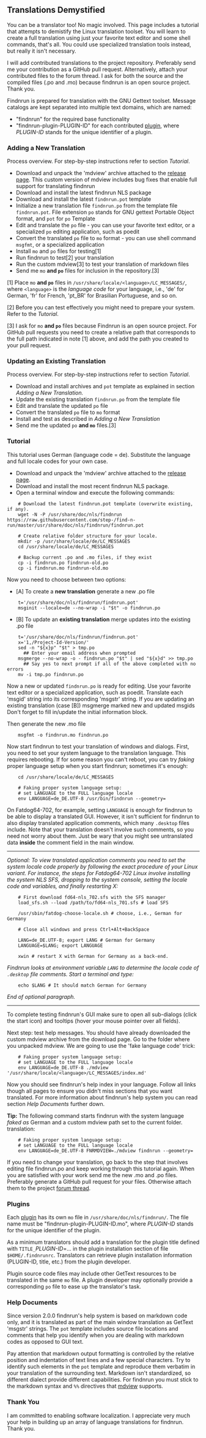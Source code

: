 ## Translations Demystified

You can be a translator too! No magic involved. This page includes
a tutorial that attempts to demistify the Linux translation
toolset. You will learn to create a full translation using just your
favorite text editor and some shell commands, that's all. You could
use specialized translation tools instead, but really it isn't
necessary.

I will add contributed translations to the project repository.
Preferably send me your contribution as a GitHub pull request.
Alternatively, attach your contributed files to the forum thread.
I ask for both the source and the compiled files (.po and .mo)
because findnrun is an open source project.  Thank you.

Findnrun is prepared for translation with the GNU Gettext toolset.
Message catalogs are kept separated into multiple text domains, which
are named:

 * "findnrun" for the required base functionality
 * "findnrun-plugin-PLUGIN-ID" for each contributed [plugin](plugin.md),
   where _PLUGIN-ID_ stands for the unique identifier of a plugin.

### Adding a New Translation

Process overview.  For step-by-step instructions refer to section
_Tutorial_.

 * Download and unpack the 'mdview' archive attached to the
   [release page](https://github.com/step-/find-n-run/releases).
   This custom version of mdview includes bug fixes that enable full
   support for translating findnrun
 * Download and install the latest findnrun NLS package
 * Download and install the latest `findnrun.pot` template
 * Initialize a new translation file `findnrun.po` from the template
   file `findnrun.pot`.  File extension `po` stands for GNU gettext
   Portable Object format, and `pot` for `po` Template
 * Edit and translate the `po` file - you can use your favorite text
   editor, or a specialized `po` editing application, such as poedit
 * Convert the translated `po` file to `mo` format - you can use shell
   command `msgfmt`, or a specialized application
 * Install `mo` and `po` files for testing[1]
 * Run findnrun to test[2] your translation
 * Run the custom mdview[3] to test your translation of markdown files
 * Send me `mo` **and `po`** files for inclusion in the repository.[3]

[1] Place `mo` **and `po`** files in
   `/usr/share/locale/<language>/LC_MESSAGES/`, where `<language>` is the
   _language code_ for your language, i.e., 'de' for German, 'fr' for
   French, 'pt\_BR' for Brasilian Portuguese, and so on.

[2] Before you can test effectively you might need to prepare your
   system. Refer to the _Tutorial_.

[3] I ask for `mo` **and `po`** files because Findnrun is an open
   source project.
   For GitHub pull requests you need to create a relative path that
   corresponds to the full path indicated in note [1] above, and add the
   path you created to your pull request.

### Updating an Existing Translation

Process overview.  For step-by-step instructions refer to section
_Tutorial_.

 * Download and install archives and `pot` template as explained in
   section _Adding a New Translation._
 * Update the existing translation `findnrun.po` from the template file
 * Edit and translate the updated `po` file
 * Convert the translated `po` file to `mo` format
 * Install and test as described in _Adding a New Translation_
 * Send me the updated `po` **and `mo`** files.[3]

### Tutorial

This tutorial uses German (language code = de).  Substitute the language
and full locale codes for your own case.

* Download and unpack the 'mdview' archive attached to the
  [release page](https://github.com/step-/find-n-run/releases).
* Download and install the most recent findnrun NLS package.
* Open a terminal window and execute the following commands:
```
    # Download the latest findnrun.pot template (overwrite existing, if any).
    wget -N -P /usr/share/doc/nls/findnrun https://raw.githubusercontent.com/step-/find-n-run/master/usr/share/doc/nls/findnrun/findnrun.pot

    # Create relative folder structure for your locale.
    mkdir -p /usr/share/locale/de/LC_MESSAGES
    cd /usr/share/locale/de/LC_MESSAGES

    # Backup current .po and .mo files, if they exist
    cp -i findnrun.po findnrun-old.po
    cp -i findnrun.mo findnrun-old.mo
```

Now you need to choose between two options:
 * [A] To create a **new translation** generate a new .po file
```
    t='/usr/share/doc/nls/findnrun/findnrun.pot'
    msginit --locale=de --no-wrap -i "$t" -o findnrun.po
```

 * [B] To update an **existing translation** merge updates into the existing .po file
```
    t='/usr/share/doc/nls/findnrun/findnrun.pot'
    x='1,/Project-Id-Version/'
    sed -n "${x}p" "$t" > tmp.po
      ## Enter your email address when prompted
    msgmerge --no-wrap -o - findnrun.po "$t" | sed "${x}d" >> tmp.po
      ## Say yes to next prompt if all of the above completed with no errors
    mv -i tmp.po findnrun.po
```

Now a new or updated `findnrun.po` is ready for editing. Use your
favorite text editor or a specialized application, such as poedit.
Translate each 'msgid' string into its corresponding 'msgstr' string.
If you are updating an existing translation (case [B]) msgmerge marked new and updated msgids
Don't forget to fill in/update the initial information block.

Then generate the new .mo file
```
    msgfmt -o findnrun.mo findnrun.po
```

Now start findnrun to test your translation of windows and dialogs. First, you need to
set your system language to the translation language. This requires
rebooting.  If for some reason you can't reboot, you can try _faking_
proper language setup when you start findnrun; sometimes it's enough:
```
    cd /usr/share/locale/de/LC_MESSAGES

    # Faking proper system language setup:
    # set LANGUAGE to the FULL language locale
    env LANGUAGE=de_DE.UTF-8 /usr/bin/findnrun --geometry=
```

On Fatdog64-702, for example, setting `LANGUAGE` is enough for findnrun
to be able to display a translated GUI.  However, it isn't sufficient
for findnrun to also display translated application comments, which many
`.desktop` files include. Note that your translation doesn't involve
such comments, so you need not worry about them. Just be wary that you
might see untranslated data **inside** the comment field in the main
window.

----

_Optional: To view translated application comments you need to set
the system locale code properly by following the exact procedure of
your Linux variant.  For instance, the steps for Fatdog64-702 Linux
involve installing the system NLS SFS, dropping to the system console,
setting the locale code and variables, and finally restarting X:_
```
    # First download fd64-nls_702.sfs with the SFS manager
    load_sfs.sh --load /path/to/fd64-nls_701.sfs # load SFS

    /usr/sbin/fatdog-choose-locale.sh # choose, i.e., German for Germany

    # Close all windows and press Ctrl+Alt+BackSpace

    LANG=de_DE.UTF-8; export LANG # German for Germany
    LANGUAGE=$LANG; export LANGUAGE

    xwin # restart X with German for Germany as a back-end.
```

_Findnrun looks at environment variable `LANG` to determine the
locale code of `.desktop` file comments. Start a terminal and type:_
```
    echo $LANG # It should match German for Germany
```

_End of optional paragraph._

----

To complete testing findnrun's GUI make sure to open all sub-dialogs
(click the start icon) and tooltips (hover your mouse pointer over all
fields).

Next step: test help messages. You should have already downloaded the
custom mdview archive from the download page. Go to the folder where you
unpacked mdview. We are going to use the 'fake language code' trick:
```
    # Faking proper system language setup:
    # set LANGUAGE to the FULL language locale
    env LANGUAGE=de_DE.UTF-8 ./mdview '/usr/share/locale/<language>/LC_MESSAGES/index.md'
```
Now you should see findnrun's help index in your language. Follow all
links though all pages to ensure you didn't miss sections that you want
translated. For more information about findnrun's help system you can
read section _Help Documents_ further down.

**Tip:** The following command starts findnrun with the system
language _faked as_ German and a custom mdview path set to the current folder.
translation:
```
    # Faking proper system language setup:
    # set LANGUAGE to the FULL language locale
    env LANGUAGE=de_DE.UTF-8 FNRMDVIEW=./mdview findnrun --geometry=
```

If you need to change your translation, go back to the step that
involves editing file findnrun.po and keep working through this tutorial
again. When you are satisfied with your work send me the new .mo and
.po files. Preferably generate a GitHub pull request for your files.
Otherwise attach them to the project
[forum thread](https://github.com/step-/find-n-run/blob/master/usr/share/doc/findnrun/index.md#links).

### Plugins

Each [plugin](plugin.md) has its own `mo` file in
`/usr/share/doc/nls/findnrun/`.
The file name must be "findnrun-plugin-PLUGIN-ID.mo", where _PLUGIN-ID_
stands for the unique identifier of the plugin.

As a minimum translators should add a translation for the plugin title
defined with `TITLE_`_PLUGIN-ID_=... in the plugin installation section
of file `$HOME/.findnrunrc`. Translators can retrieve plugin installation
information (PLUGIN-ID, title, etc.) from the plugin developer.

Plugin source code files may include other GetText resources to be
translated in the same `mo` file. A plugin developer may optionally
provide a corresponding `po` file to ease up the translator's task.

### Help Documents

Since version 2.0.0 findnrun's help system is based on markdown code
only, and it is translated as part of the main window translation as
GetText 'msgstr' strings.  The `pot` template includes source
file locations and comments that help you identify when you are dealing
with markdown codes as opposed to GUI text.

Pay attention that markdown output formatting is controlled by the
relative position and indentation of text lines and a few special
characters. Try to identify such elements in the `pot` template and
reproduce them verbatim in your translation of the surrounding
text. Markdown isn't standardized, so different dialect provide
different capabilities. For findnrun you must stick to the markdown
syntax and `%%` directives that
[mdview](http://chiselapp.com/user/jamesbond/repository/mdview3/index)
supports.

### Thank You

I am committed to enabling software localization. I appreciate very much
your help in building up an array of language translations for findnrun.
Thank you.

